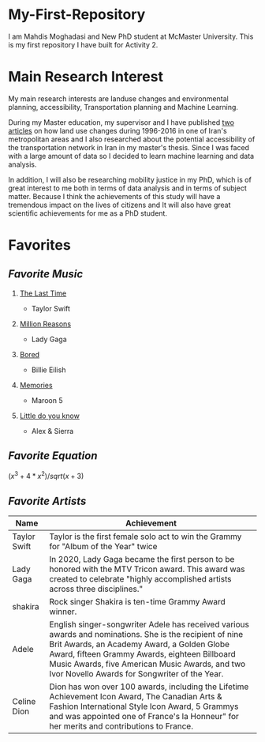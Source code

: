 # My-First-Repository

 I am Mahdis Moghadasi and New PhD student at McMaster University. This is my first repository I have built for Activity 2.
 

# Main Research Interest

  My main research interests are landuse changes and environmental planning, accessibility, Transportation planning and Machine Learning.
  
  During my Master education, my supervisor and I have published [two articles](https://www.researchgate.net/profile/Mahdis-Moghadasi) on how land use changes during 1996-2016 in one of Iran's metropolitan areas and I also researched about the potential accessibility of the transportation network in Iran in my master's thesis. Since I was faced with a large amount of data so I decided to learn machine learning and data analysis.
 
  In addition, I will also be researching mobility justice in my PhD, which is of great interest to me both in terms of data analysis and in terms of subject matter. Because I think the achievements of this study will have a tremendous impact on the lives of citizens and It will also have great scientific achievements for me as a PhD student.

# Favorites
## *Favorite Music*
1. [The Last Time](https://music.apple.com/us/album/the-last-time-feat-gary-lightbody/1440935340?i=1440935568)
   + Taylor Swift
   
2. [Million Reasons](https://music.apple.com/us/album/million-reasons/1440893782?i=1440893897)
   + Lady Gaga
   
3. [Bored](https://music.apple.com/us/album/bored/1440880821?i=1440881181)
   + Billie Eilish
   
4. [Memories](https://music.apple.com/us/album/memories/1479600900?i=1479600902)
   + Maroon 5
   
5. [Little do you know](https://music.apple.com/us/album/little-do-you-know/895611637?i=895611647)
   + Alex & Sierra
   
## *Favorite Equation*
$(x^3+4*x^2)/sqrt(x+3)$

## *Favorite Artists*
Name  | Achievement
------------- | -------------
Taylor Swift  | Taylor is the first female solo act to win the Grammy for "Album of the Year" twice
Lady Gaga  | In 2020, Lady Gaga became the first person to be honored with the MTV Tricon award. This award was created to celebrate "highly accomplished artists across three disciplines."
shakira  | Rock singer Shakira is ten-time Grammy Award winner.
Adele  | English singer-songwriter Adele has received various awards and nominations. She is the recipient of nine Brit Awards, an Academy Award, a Golden Globe Award, fifteen Grammy Awards, eighteen Billboard Music Awards, five American Music Awards, and two Ivor Novello Awards for Songwriter of the Year.
Celine Dion  | Dion has won over 100 awards, including the Lifetime Achievement Icon Award, The Canadian Arts & Fashion International Style Icon Award, 5 Grammys and was appointed one of France's la Honneur" for her merits and contributions to France.


